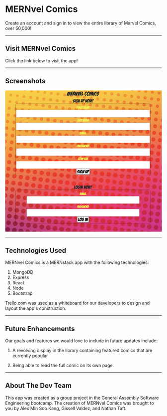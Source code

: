 # MERNvel Comics #

Create an account and sign in to view the entire library of Marvel Comics, over 50,000!

------
## Visit MERNvel Comics ##

Click the link below to visit the app!

<!-- link to deployed site -->
------
## Screenshots ##

![Screenshot](readmeloginSS.png)

------
## Technologies Used ##

MERNvel Comics is a MERNstack app with the following technologies:

1. MongoDB
2. Express
3. React
4. Node
5. Bootstrap

Trello.com was used as a whiteboard for our developers to design and layout the app's construction.

------

## Future Enhancements ##

Our goals and features we would love to include in future updates include:

1. A revolving display in the library containing featured comics that are currently popular

2. Being able to read the full comic on its own page.

------

## About The Dev Team ##

This app was created as a group project in the General Assembly Software Engineering bootcamp. The creation of MERNvel Comics was brought to you by Alex Min Soo Kang, Gissell Valdez, and Nathan Taft.



